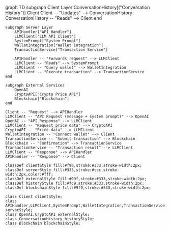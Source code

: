 graph TD
    subgraph Client Layer
        ConversationHistory[("Conversation History")]
        Client
        Client -- "Updates" --> ConversationHistory
        ConversationHistory -- "Reads" --> Client
    end

    subgraph Server Layer
        APIHandler["API Handler"]
        LLMClient["LLM API Client"]
        SystemPrompt["System Prompt"]
        WalletIntegration["Wallet Integration"]
        TransactionService["Transaction Service"]
        
        APIHandler -- "Forwards request" --> LLMClient
        LLMClient -- "Reads" --> SystemPrompt
        LLMClient -- "Query wallet" --> WalletIntegration
        LLMClient -- "Execute transaction" --> TransactionService
    end

    subgraph External Services
        OpenAI
        CryptoAPI["Crypto Price API"]
        Blockchain["Blockchain"]
    end

    Client -- "Request" --> APIHandler
    LLMClient -- "API Request (message + system prompt)" --> OpenAI
    OpenAI -- "API Response" --> LLMClient
    LLMClient -- "Request price data" --> CryptoAPI
    CryptoAPI -- "Price data" --> LLMClient
    WalletIntegration -- "Connect wallet" --> Client
    TransactionService -- "Submit transaction" --> Blockchain
    Blockchain -- "Confirmation" --> TransactionService
    TransactionService -- "Transaction result" --> LLMClient
    LLMClient -- "Response" --> APIHandler
    APIHandler -- "Response" --> Client

    classDef clientStyle fill:#f96,stroke:#333,stroke-width:2px;
    classDef serverStyle fill:#333,stroke:#ccc,stroke-width:2px,color:#fff;
    classDef externalStyle fill:#99f,stroke:#333,stroke-width:2px;
    classDef historyStyle fill:#fc9,stroke:#333,stroke-width:2px;
    classDef blockchainStyle fill:#9f9,stroke:#333,stroke-width:2px;

    class Client clientStyle;
    class APIHandler,LLMClient,SystemPrompt,WalletIntegration,TransactionService serverStyle;
    class OpenAI,CryptoAPI externalStyle;
    class ConversationHistory historyStyle;
    class Blockchain blockchainStyle; 